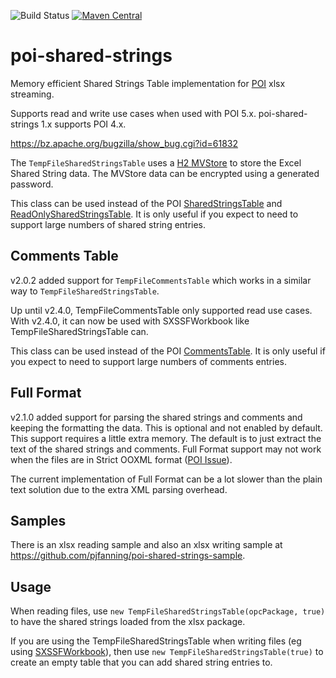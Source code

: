 ![Build Status](https://github.com/pjfanning/poi-shared-strings/actions/workflows/ci.yml/badge.svg)
[![Maven Central](https://maven-badges.herokuapp.com/maven-central/com.github.pjfanning/poi-shared-strings/badge.svg)](https://maven-badges.herokuapp.com/maven-central/com.github.pjfanning/poi-shared-strings)

# poi-shared-strings
Memory efficient Shared Strings Table implementation for [POI](https://poi.apache.org/) xlsx streaming.

Supports read and write use cases when used with POI 5.x. poi-shared-strings 1.x supports POI 4.x.

https://bz.apache.org/bugzilla/show_bug.cgi?id=61832

The `TempFileSharedStringsTable` uses a [H2 MVStore](http://www.h2database.com/html/mvstore.html) to store the Excel Shared String data. The MVStore data can be encrypted using a generated password.

This class can be used instead of the POI [SharedStringsTable](https://poi.apache.org/apidocs/org/apache/poi/xssf/model/SharedStringsTable.html) and [ReadOnlySharedStringsTable](https://poi.apache.org/apidocs/org/apache/poi/xssf/eventusermodel/ReadOnlySharedStringsTable.html).
It is only useful if you expect to need to support large numbers of shared string entries.

## Comments Table

v2.0.2 added support for `TempFileCommentsTable` which works in a similar way to `TempFileSharedStringsTable`.

Up until v2.4.0, TempFileCommentsTable only supported read use cases. With v2.4.0, it can now be used with SXSSFWorkbook
like TempFileSharedStringsTable can.

This class can be used instead of the POI [CommentsTable](https://poi.apache.org/apidocs/dev/org/apache/poi/xssf/model/CommentsTable.html).
It is only useful if you expect to need to support large numbers of comments entries.


## Full Format

v2.1.0 added support for parsing the shared strings and comments and keeping the formatting the data. This is optional and not enabled by default.
This support requires a little extra memory. The default is to just extract the text of the shared strings and comments.
Full Format support may not work when the files are in Strict OOXML format ([POI Issue](https://bz.apache.org/bugzilla/show_bug.cgi?id=57699)).

The current implementation of Full Format can be a lot slower than the plain text solution due to the extra XML parsing overhead.

## Samples

There is an xlsx reading sample and also an xlsx writing sample at https://github.com/pjfanning/poi-shared-strings-sample.

## Usage

When reading files, use `new TempFileSharedStringsTable(opcPackage, true)` to have the shared strings loaded from the xlsx package.

If you are using the TempFileSharedStringsTable when writing files (eg using [SXSSFWorkbook](https://poi.apache.org/apidocs/org/apache/poi/xssf/streaming/SXSSFWorkbook.html)), then use `new TempFileSharedStringsTable(true)` to create an empty table that you can add shared string entries to.
